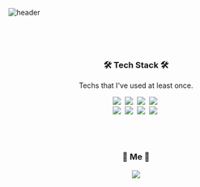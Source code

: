 ![header](https://capsule-render.vercel.app/api?type=soft&color=auto&height=150&section=header&text=JiseongYoun&fontSize=70&animation=twinkling)
<br>

<br>
<p align="center">
  </a>
</p>
<br>

<h3 align="center">🛠 Tech Stack 🛠</h3>

<p align="center"> Techs that I've used at least once. </p>

<p align="center">
  <img src="https://img.shields.io/badge/Java-007396?style=flat-square&logo=Java&logoColor=white"/></a>&nbsp 
  <img src="https://img.shields.io/badge/Javascript-ffb13b?style=flat-square&logo=javascript&logoColor=white"/></a>&nbsp 
  <img src="https://img.shields.io/badge/css-1572B6?style=flat-square&logo=css3&logoColor=white"/></a>&nbsp 
  <img src="https://img.shields.io/badge/Sass-11B48A?style=flat-square&logo=sass&logoColor=white"/></a>&nbsp 
  <br>
  <img src="https://img.shields.io/badge/React-092E20?style=flat-square&logo=React&logoColor=white"/></a>&nbsp 
  <img src="https://img.shields.io/badge/Mysql-E6B91E?style=flat-square&logo=MySql&logoColor=white"/></a>&nbsp 
  <img src="https://img.shields.io/badge/HTML5-DB3552?style=flat-square&logo=HTML5&logoColor=white"/></a>&nbsp 
  <img src="https://img.shields.io/badge/aws-333664?style=flat-square&logo=amazon-aws&logoColor=white"/></a>&nbsp 
</p>

<br>

  
<br>


<h3 align="center"> 🧸 Me 🧸 </h3>
<p align="center">
   <a href="mailto:seong.dev@gmail.com"><img src="https://img.shields.io/badge/Gmail-d14836?style=flat-square&logo=Gmail&logoColor=white&link=seong.dev@gmail.com"/></a>
</p>
<br>
<br>
